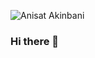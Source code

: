 ![Anisat Akinbani](https://media-exp1.licdn.com/dms/image/C4D16AQFn87-A61554Q/profile-displaybackgroundimage-shrink_350_1400/0/1609097576692?e=1642032000&v=beta&t=eoBmej0xQRFXvK_VkdlB6bZtcP_TmEO1gxon_PKBrNY)

### Hi there 👋 

<!--
**Annysah/Annysah** is a ✨ _special_ ✨ repository because its `README.md` (this file) appears on your GitHub profile.

Here are some ideas to get you started:

- 🔭 I’m currently working on ...
- 🌱 I’m currently learning ...
- 👯 I’m looking to collaborate on ...
- 🤔 I’m looking for help with ...
- 💬 Ask me about ...
- 📫 How to reach me: ...
- 😄 Pronouns: ...
- ⚡ Fun fact: ...
-->
